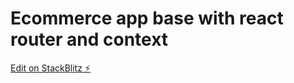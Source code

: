 # Ecommerce app base with react router and context

[Edit on StackBlitz ⚡️](https://stackblitz.com/edit/react-ks166m)
